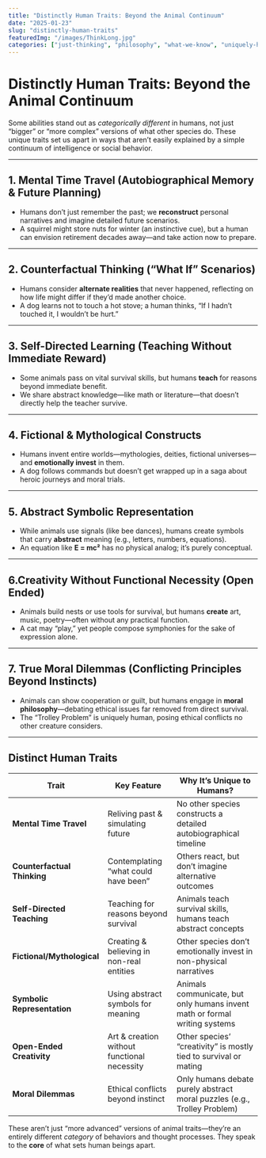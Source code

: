 ```yaml
---
title: "Distinctly Human Traits: Beyond the Animal Continuum"
date: "2025-01-23"
slug: "distinctly-human-traits"
featuredImg: "/images/ThinkLong.jpg"
categories: ["just-thinking", "philosophy", "what-we-know", "uniquely-human"]
---
```


# Distinctly Human Traits: Beyond the Animal Continuum

Some abilities stand out as *categorically different* in humans, not just “bigger” or “more complex” versions of what other species do. These unique traits set us apart in ways that aren’t easily explained by a simple continuum of intelligence or social behavior.

---

## 1. Mental Time Travel (Autobiographical Memory & Future Planning)
- Humans don’t just remember the past; we **reconstruct** personal narratives and imagine detailed future scenarios.  
- A squirrel might store nuts for winter (an instinctive cue), but a human can envision retirement decades away—and take action now to prepare.

---

## 2. Counterfactual Thinking (“What If” Scenarios)
- Humans consider **alternate realities** that never happened, reflecting on how life might differ if they’d made another choice.  
- A dog learns not to touch a hot stove; a human thinks, “If I hadn’t touched it, I wouldn’t be hurt.”

---

## 3. Self-Directed Learning (Teaching Without Immediate Reward)
- Some animals pass on vital survival skills, but humans **teach** for reasons beyond immediate benefit.  
- We share abstract knowledge—like math or literature—that doesn’t directly help the teacher survive.

---

## 4. Fictional & Mythological Constructs
- Humans invent entire worlds—mythologies, deities, fictional universes—and **emotionally invest** in them.  
- A dog follows commands but doesn’t get wrapped up in a saga about heroic journeys and moral trials.

---

## 5. Abstract Symbolic Representation
- While animals use signals (like bee dances), humans create symbols that carry **abstract** meaning (e.g., letters, numbers, equations).  
- An equation like **E = mc²** has no physical analog; it’s purely conceptual.

---

## 6.Creativity Without Functional Necessity (Open Ended)
- Animals build nests or use tools for survival, but humans **create** art, music, poetry—often without any practical function.  
- A cat may “play,” yet people compose symphonies for the sake of expression alone.

---

## 7. True Moral Dilemmas (Conflicting Principles Beyond Instincts)
- Animals can show cooperation or guilt, but humans engage in **moral philosophy**—debating ethical issues far removed from direct survival.  
- The “Trolley Problem” is uniquely human, posing ethical conflicts no other creature considers.

---

## Distinct Human Traits

| Trait                   | Key Feature                                                 | Why It’s Unique to Humans?                                                   |
|-------------------------|------------------------------------------------------------|------------------------------------------------------------------------------|
| **Mental Time Travel**  | Reliving past & simulating future                          | No other species constructs a detailed autobiographical timeline             |
| **Counterfactual Thinking** | Contemplating “what could have been”                    | Others react, but don’t imagine alternative outcomes                          |
| **Self-Directed Teaching**  | Teaching for reasons beyond survival                    | Animals teach survival skills, humans teach abstract concepts                |
| **Fictional/Mythological**  | Creating & believing in non-real entities               | Other species don’t emotionally invest in non-physical narratives            |
| **Symbolic Representation** | Using abstract symbols for meaning                      | Animals communicate, but only humans invent math or formal writing systems   |
| **Open-Ended Creativity**   | Art & creation without functional necessity             | Other species’ “creativity” is mostly tied to survival or mating             |
| **Moral Dilemmas**          | Ethical conflicts beyond instinct                       | Only humans debate purely abstract moral puzzles (e.g., Trolley Problem)     |

These aren’t just “more advanced” versions of animal traits—they’re an entirely different *category* of behaviors and thought processes. They speak to the **core** of what sets human beings apart. 
